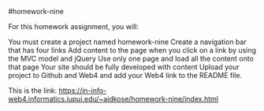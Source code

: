 #homework-nine

For this homework assignment, you will:

You must create a project named homework-nine
Create a navigation bar that has four links
Add content to the page when you click on a link by using the MVC model and jQuery
Use only one page and load all the content onto that page
Your site should be fully developed with content
Upload your project to Github and Web4 and add your Web4 link to the README file.

This is the link:
https://in-info-web4.informatics.iupui.edu/~aidkose/homework-nine/index.html
